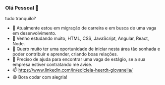### Olá Pessoal 👋

tudo tranquilo?

- 🔭 Atualmente estou em migração de carreira e em busca de uma vaga em desenvolvimento.
- 🌱 Venho estudando muito, HTML, CSS, JavaScript, Angular, React, Node.
- 👯 Quero muito ter uma oportunidade de iniciar nesta área tão sonhada e poder contribuir e aprender, criando boas relações.
- 🤔 Preciso de ajuda para encontrar uma vaga de estágio, se a sua empresa estiver contratando me avise.
- 📫 https://www.linkedin.com/in/edicleia-heerdt-giovanella/
- 😄 Bora codar com alegria!

